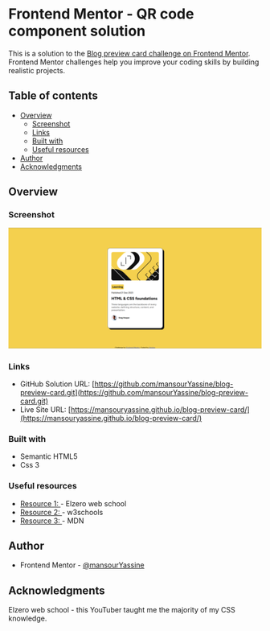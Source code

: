 # Frontend Mentor - QR code component solution

This is a solution to the [Blog preview card challenge on Frontend Mentor](https://www.frontendmentor.io/challenges/blog-preview-card-ckPaj01IcS). Frontend Mentor challenges help you improve your coding skills by building realistic projects. 

## Table of contents

- [Overview](#overview)
  - [Screenshot](#screenshot)
  - [Links](#links)
  - [Built with](#built-with)
  - [Useful resources](#useful-resources)
- [Author](#author)
- [Acknowledgments](#acknowledgments)

## Overview

### Screenshot

![](./images/screenshot.png)

### Links

- GitHub Solution URL: [https://github.com/mansourYassine/blog-preview-card.git](https://github.com/mansourYassine/blog-preview-card.git)
- Live Site URL: [https://mansouryassine.github.io/blog-preview-card/](https://mansouryassine.github.io/blog-preview-card/)

### Built with

- Semantic HTML5
- Css 3

### Useful resources

- [Resource 1: ](https://elzero.org/) - Elzero web school
- [Resource 2: ](https://www.w3schools.com/) - w3schools
- [Resource 3: ](https://developer.mozilla.org/) - MDN

## Author

- Frontend Mentor - [@mansourYassine](https://www.frontendmentor.io/profile/mansourYassine)

## Acknowledgments

Elzero web school - this YouTuber taught me the majority of my CSS knowledge.